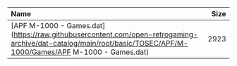 |Name|Size|
|:---|---:|
|[APF M-1000 - Games.dat](https://raw.githubusercontent.com/open-retrogaming-archive/dat-catalog/main/root/basic/TOSEC/APF/M-1000/Games/APF M-1000 - Games.dat)|2923|
